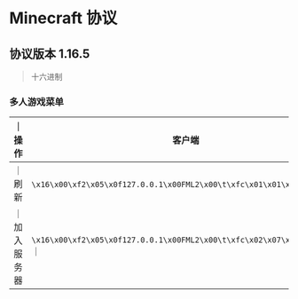 # Minecraft 协议

## 协议版本 1.16.5

> 十六进制

### 多人游戏菜单

｜ 操作 | 客户端 | 服务端 |
|  ---- | ---- | ---- |
｜ 刷新 | `\x16\x00\xf2\x05\x0f127.0.0.1\x00FML2\x00\t\xfc\x01\x01\x00` ｜ |
｜ 加入服务器 | `\x16\x00\xf2\x05\x0f127.0.0.1\x00FML2\x00\t\xfc\x02\x07\x00\x05junsi` ｜ |

### 

